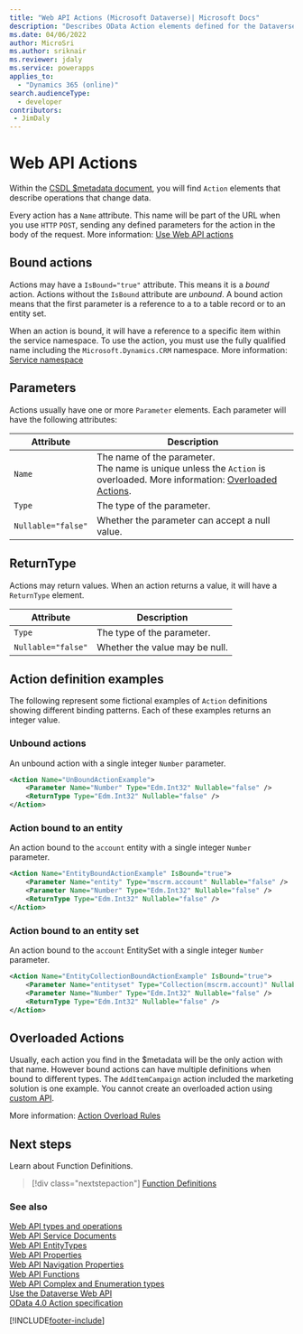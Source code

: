 ```yaml
---
title: "Web API Actions (Microsoft Dataverse)| Microsoft Docs"
description: "Describes OData Action elements defined for the Dataverse Web API."
ms.date: 04/06/2022
author: MicroSri
ms.author: sriknair
ms.reviewer: jdaly
ms.service: powerapps
applies_to: 
  - "Dynamics 365 (online)" 
search.audienceType: 
  - developer
contributors:
 - JimDaly
---
```

# Web API Actions

Within the [CSDL $metadata document](web-api-service-documents.md#csdl-metadata-document), you will find `Action` elements that describe operations that change data.

Every action has a `Name` attribute. This name will be part of the URL when you use `HTTP` `POST`, sending any defined parameters for the action in the body of the request. More information: [Use Web API actions](use-web-api-actions.md)

## Bound actions

Actions may have a `IsBound="true"` attribute. This means it is a *bound* action. Actions without the `IsBound` attribute are *unbound*. A bound action means that the first parameter is a reference to a to a table record or to an entity set.

When an action is bound, it will have a reference to a specific item within the service namespace. To use the action, you must use the fully qualified name including the `Microsoft.Dynamics.CRM` namespace. More information: [Service namespace](web-api-service-documents.md#service-namespace)

## Parameters

Actions usually have one or more `Parameter` elements. Each parameter will have the following attributes:


|Attribute  |Description  |
|---------|---------|
|`Name`|The name of the parameter.<br />The name is unique unless the `Action` is overloaded. More information: [Overloaded Actions](#overloaded-actions).|
|`Type`|The type of the parameter.|
|`Nullable="false"`|Whether the parameter can accept a null value.|


## ReturnType

Actions may return values. When an action returns a value, it will have a `ReturnType` element.

|Attribute  |Description  |
|---------|---------|
|`Type`|The type of the parameter. |
|`Nullable="false"`|Whether the value may be null.|

## Action definition examples

The following represent some fictional examples of `Action` definitions showing different binding patterns. Each of these examples returns an integer value.

### Unbound actions

An unbound action with a single integer `Number` parameter.

```xml
<Action Name="UnBoundActionExample">
    <Parameter Name="Number" Type="Edm.Int32" Nullable="false" />
    <ReturnType Type="Edm.Int32" Nullable="false" />
</Action>
```

### Action bound to an entity

An action bound to the `account` entity with a single integer `Number` parameter.

```xml
<Action Name="EntityBoundActionExample" IsBound="true">
    <Parameter Name="entity" Type="mscrm.account" Nullable="false" />
    <Parameter Name="Number" Type="Edm.Int32" Nullable="false" />
    <ReturnType Type="Edm.Int32" Nullable="false" />
</Action>
```

### Action bound to an entity set

An action bound to the `account` EntitySet with a single integer `Number` parameter.

```xml
<Action Name="EntityCollectionBoundActionExample" IsBound="true">
    <Parameter Name="entityset" Type="Collection(mscrm.account)" Nullable="false" />
    <Parameter Name="Number" Type="Edm.Int32" Nullable="false" />
    <ReturnType Type="Edm.Int32" Nullable="false" />
</Action>
```

## Overloaded Actions

Usually, each action you find in the $metadata will be the only action with that name. However bound actions can have multiple definitions when bound to different types. The `AddItemCampaign` action included the marketing solution is one example. You cannot create an overloaded action using [custom API](../custom-api.md).

More information: [Action Overload Rules](https://docs.oasis-open.org/odata/odata/v4.0/errata03/os/complete/part3-csdl/odata-v4.0-errata03-os-part3-csdl-complete.html#_Toc451407830)

## Next steps

Learn about Function Definitions.

> [!div class="nextstepaction"]
> [Function Definitions](web-api-functions.md)<br/>

### See also  

[Web API types and operations](web-api-types-operations.md)<br />
[Web API Service Documents](web-api-service-documents.md)<br />
[Web API EntityTypes](web-api-entitytypes.md)<br />
[Web API Properties](web-api-properties.md)<br />
[Web API Navigation Properties](web-api-navigation-properties.md)<br />
[Web API Functions](web-api-functions.md)<br />
[Web API Complex and Enumeration types](web-api-complex-enum-types.md)<br />
[Use the Dataverse Web API](overview.md)<br />
[OData 4.0 Action specification](https://docs.oasis-open.org/odata/odata/v4.0/errata03/os/complete/part3-csdl/odata-v4.0-errata03-os-part3-csdl-complete.html#_Toc453752579)<br />


[!INCLUDE[footer-include](../../../includes/footer-banner.md)]
